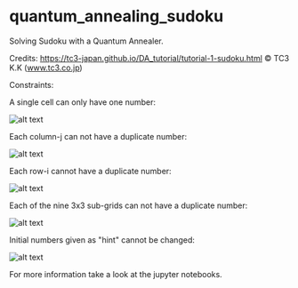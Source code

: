 # quantum_annealing_sudoku
Solving Sudoku with a Quantum Annealer. 

Credits: https://tc3-japan.github.io/DA_tutorial/tutorial-1-sudoku.html © TC3 K.K (www.tc3.co.jp)

Constraints: 

A single cell can only have one number:

![alt text](https://cdn-images-1.medium.com/max/1116/1*7B27ezktcpRir8T-zMXu_A.png "A single cell can only have one number.")

Each column-j can not have a duplicate number:

![alt text](https://cdn-images-1.medium.com/max/1116/1*R6F8Xv3XBeFBlcy1-ldjhw.png "Each column-j can not have a duplicate number.")

Each row-i cannot have a duplicate number:
 
![alt text](https://cdn-images-1.medium.com/max/1116/1*uhpZn1xrolTIaW0Q-5aihQ.png "Each row-i cannot have a duplicate number.")

Each of the nine 3x3 sub-grids can not have a duplicate number:

![alt text](https://cdn-images-1.medium.com/max/1116/1*GdeDMIE-BkbGALPBNI6q1Q.png "Each of the nine 3x3 sub-grids can not have a duplicate number.")

Initial numbers given as "hint" cannot be changed:

![alt text](https://cdn-images-1.medium.com/max/1043/1*qKrJt94i8LAaOIcRXwQbFw.png "Initial numbers given as hint cannot be changed.")










For more information take a look at the jupyter notebooks. 
